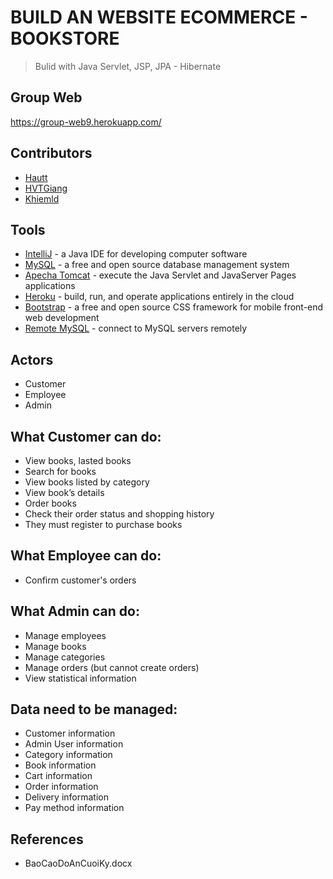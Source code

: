 # BUILD AN WEBSITE ECOMMERCE - BOOKSTORE
> Bulid with Java Servlet, JSP, JPA - Hibernate

## Group Web
https://group-web9.herokuapp.com/

## Contributors
- [Hautt](https://github.com/hautran-02)
- [HVTGiang](https://github.com/HVTGiang)
- [Khiemld](https://github.com/khiemld)

## Tools
- [IntelliJ](https://intellij-support.jetbrains.com/hc/en-us#) - a Java IDE for developing computer software
- [MySQL](https://www.mysql.com/) - a free and open source database management system
- [Apecha Tomcat](https://tomcat.apache.org/) - execute the Java Servlet and JavaServer Pages applications
- [Heroku](https://dashboard.heroku.com/) -  build, run, and operate applications entirely in the cloud
- [Bootstrap](https://getbootstrap.com/) - a free and open source CSS framework for mobile front-end web development
- [Remote MySQL](https://remotemysql.com/) - connect to MySQL servers remotely



## Actors
- Customer
- Employee
- Admin

## What Customer can do:
- View books, lasted books
- Search for books
- View books listed by category
- View book’s details
- Order books
- Check their order status and shopping history
- They must register to purchase books

## What Employee can do:
- Confirm customer's orders

## What Admin can do:
- Manage employees
- Manage books
- Manage categories
- Manage orders (but cannot create orders)
- View statistical information

## Data need to be managed:
- Customer information
- Admin User information
- Category information
- Book information
- Cart information
- Order information
- Delivery information
- Pay method information

## References
- BaoCaoDoAnCuoiKy.docx


